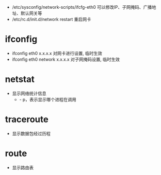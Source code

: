 - /etc/sysconfig/network-scripts/ifcfg-eth0 可以修改IP、子网掩码、广播地址、默认网关等
- /etc/rc.d/init.d/network restart 重启网卡

# ifconfig
- ifconfig eth0 x.x.x.x 对网卡进行设置, 临时生效
- ifconfig eth0 network x.x.x.x 对子网掩码设置, 临时生效

# netstat
- 显示网络统计信息
	- - p，表示显示哪个进程在调用

# traceroute
- 显示数据包经过历程

# route
- 显示路由表


